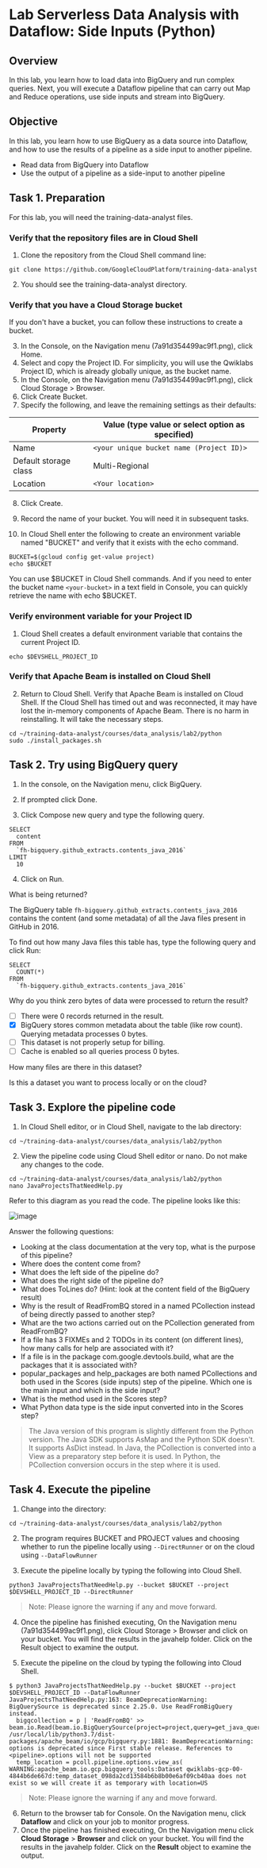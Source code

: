 # Lab Serverless Data Analysis with Dataflow: Side Inputs (Python)

## Overview
In this lab, you learn how to load data into BigQuery and run complex queries. Next, you will execute a Dataflow pipeline that can carry out Map and Reduce operations, use side inputs and stream into BigQuery.

## Objective
In this lab, you learn how to use BigQuery as a data source into Dataflow, and how to use the results of a pipeline as a side input to another pipeline.

- Read data from BigQuery into Dataflow
- Use the output of a pipeline as a side-input to another pipeline

## Task 1. Preparation
For this lab, you will need the training-data-analyst files.

### Verify that the repository files are in Cloud Shell
1. Clone the repository from the Cloud Shell command line:
```
git clone https://github.com/GoogleCloudPlatform/training-data-analyst
```

2. You should see the training-data-analyst directory.

### Verify that you have a Cloud Storage bucket
If you don't have a bucket, you can follow these instructions to create a bucket.

3. In the Console, on the Navigation menu (7a91d354499ac9f1.png), click Home.
4. Select and copy the Project ID. For simplicity, you will use the Qwiklabs Project ID, which is already globally unique, as the bucket name.
5. In the Console, on the Navigation menu (7a91d354499ac9f1.png), click Cloud Storage > Browser.
6. Click Create Bucket.
7. Specify the following, and leave the remaining settings as their defaults:

|Property|	Value (type value or select option as specified)|
|-|-|
|Name|	`<your unique bucket name (Project ID)>`|
Default storage class|	Multi-Regional|
Location|	`<Your location>`|

8. Click Create.

9. Record the name of your bucket. You will need it in subsequent tasks.

10. In Cloud Shell enter the following to create an environment variable named "BUCKET" and verify that it exists with the echo command.
```
BUCKET=$(gcloud config get-value project)
echo $BUCKET
```
You can use $BUCKET in Cloud Shell commands. And if you need to enter the bucket name `<your-bucket>` in a text field in Console, you can quickly retrieve the name with echo $BUCKET.

### Verify environment variable for your Project ID
1. Cloud Shell creates a default environment variable that contains the current Project ID.
```
echo $DEVSHELL_PROJECT_ID
```

### Verify that Apache Beam is installed on Cloud Shell
2. Return to Cloud Shell. Verify that Apache Beam is installed on Cloud Shell. If the Cloud Shell has timed out and was reconnected, it may have lost the in-memory components of Apache Beam. There is no harm in reinstalling. It will take the necessary steps.
```
cd ~/training-data-analyst/courses/data_analysis/lab2/python
sudo ./install_packages.sh
```

## Task 2. Try using BigQuery query
1. In the console, on the Navigation menu, click BigQuery.

2. If prompted click Done.

3. Click Compose new query and type the following query.
```
SELECT
  content
FROM
  `fh-bigquery.github_extracts.contents_java_2016`
LIMIT
  10
```
4. Click on Run.

What is being returned?

The BigQuery table `fh-bigquery.github_extracts.contents_java_2016` contains the content (and some metadata) of all the Java files present in GitHub in 2016.

To find out how many Java files this table has, type the following query and click Run:
```
SELECT
  COUNT(*)
FROM
  `fh-bigquery.github_extracts.contents_java_2016`
```

Why do you think zero bytes of data were processed to return the result?

- [ ] There were 0 records returned in the result.
- [x] BigQuery stores common metadata about the table (like row count). Querying metadata processes 0 bytes.
- [ ] This dataset is not properly setup for billing.
- [ ] Cache is enabled so all queries process 0 bytes.

How many files are there in this dataset?

Is this a dataset you want to process locally or on the cloud?

## Task 3. Explore the pipeline code
1. In Cloud Shell editor, or in Cloud Shell, navigate to the lab directory:
```
cd ~/training-data-analyst/courses/data_analysis/lab2/python
```
2. View the pipeline code using Cloud Shell editor or nano. Do not make any changes to the code.
```
cd ~/training-data-analyst/courses/data_analysis/lab2/python
nano JavaProjectsThatNeedHelp.py
```

Refer to this diagram as you read the code. The pipeline looks like this:

![image](https://user-images.githubusercontent.com/1645304/137598135-461b48a3-bc01-4ff0-ad09-4f5c2312a8c3.png)


Answer the following questions:

- Looking at the class documentation at the very top, what is the purpose of this pipeline?
- Where does the content come from?
- What does the left side of the pipeline do?
- What does the right side of the pipeline do?
- What does ToLines do? (Hint: look at the content field of the BigQuery result)
- Why is the result of ReadFromBQ stored in a named PCollection instead of being directly passed to another step?
- What are the two actions carried out on the PCollection generated from ReadFromBQ?
- If a file has 3 FIXMEs and 2 TODOs in its content (on different lines), how many calls for help are associated with it?
- If a file is in the package com.google.devtools.build, what are the packages that it is associated with?
- popular_packages and help_packages are both named PCollections and both used in the Scores (side inputs) step of the pipeline. Which one is the main input and which is the side input?
- What is the method used in the Scores step?
- What Python data type is the side input converted into in the Scores step?

> The Java version of this program is slightly different from the Python version. The Java SDK supports AsMap and the Python SDK doesn't. It supports AsDict instead. In Java, the PCollection is converted into a View as a preparatory step before it is used. In Python, the PCollection conversion occurs in the step where it is used.

## Task 4. Execute the pipeline
1. Change into the directory:
```
cd ~/training-data-analyst/courses/data_analysis/lab2/python
```

2. The program requires BUCKET and PROJECT values and choosing whether to run the pipeline locally using `--DirectRunner` or on the cloud using `--DataFlowRunner`

3. Execute the pipeline locally by typing the following into Cloud Shell.
```
python3 JavaProjectsThatNeedHelp.py --bucket $BUCKET --project $DEVSHELL_PROJECT_ID --DirectRunner
```

> Note: Please ignore the warning if any and move forward.

4. Once the pipeline has finished executing, On the Navigation menu (7a91d354499ac9f1.png), click Cloud Storage > Browser and click on your bucket. You will find the results in the javahelp folder. Click on the Result object to examine the output.

5. Execute the pipeline on the cloud by typing the following into Cloud Shell.
```
$ python3 JavaProjectsThatNeedHelp.py --bucket $BUCKET --project $DEVSHELL_PROJECT_ID --DataFlowRunner
JavaProjectsThatNeedHelp.py:163: BeamDeprecationWarning: BigQuerySource is deprecated since 2.25.0. Use ReadFromBigQuery instead.
  bigqcollection = p | 'ReadFromBQ' >> beam.io.Read(beam.io.BigQuerySource(project=project,query=get_java_query))
/usr/local/lib/python3.7/dist-packages/apache_beam/io/gcp/bigquery.py:1881: BeamDeprecationWarning: options is deprecated since First stable release. References to <pipeline>.options will not be supported
  temp_location = pcoll.pipeline.options.view_as(
WARNING:apache_beam.io.gcp.bigquery_tools:Dataset qwiklabs-gcp-00-4844b6de667d:temp_dataset_098da2cd13584b6b8b00e6af09cb40aa does not exist so we will create it as temporary with location=US
```

> Note: Please ignore the warning if any and move forward.

6. Return to the browser tab for Console. On the Navigation menu, click **Dataflow** and click on your job to monitor progress.
7. Once the pipeline has finished executing, On the Navigation menu click **Cloud Storage** > **Browser** and click on your bucket. You will find the results in the javahelp folder. Click on the **Result** object to examine the output.

